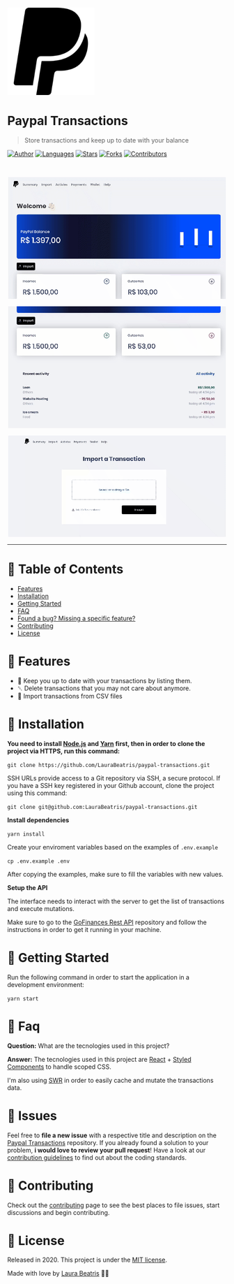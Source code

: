 <p align="left">
   <img src=".github/logo.svg" width="200"/>
</p>

# Paypal Transactions

> Store transactions and keep up to date with your balance

[![Author](https://img.shields.io/badge/author-LauraBeatris-363f5f?style=flat-square)](https://github.com/LauraBeatris)
[![Languages](https://img.shields.io/github/languages/count/LauraBeatris/paypal-transactions?color=%23363f5f&style=flat-square)](#)
[![Stars](https://img.shields.io/github/stars/LauraBeatris/paypal-transactions?color=363f5f&style=flat-square)](https://github.com/LauraBeatris/paypal-transactions/stargazers)
[![Forks](https://img.shields.io/github/forks/LauraBeatris/paypal-transactions?color=%23363f5f&style=flat-square)](https://github.com/LauraBeatris/paypal-transactions/network/members)
[![Contributors](https://img.shields.io/github/contributors/LauraBeatris/paypal-transactions?color=363f5f&style=flat-square)](https://github.com/LauraBeatris/paypal-transactions/graphs/contributors)

<br />
<p align="center"><img src=".github/home.gif?raw=true"/></p>
<p align="center"><img src=".github/delete-transaction.gif?raw=true"/></p>
<p align="center"><img src=".github/import-transaction.gif?raw=true"/></p>

---

# :pushpin: Table of Contents

* [Features](#rocket-features)
* [Installation](#construction_worker-installation)
* [Getting Started](#runner-getting-started)
* [FAQ](#postbox-faq)
* [Found a bug? Missing a specific feature?](#bug-issues)
* [Contributing](#tada-contributing)
* [License](#closed_book-license)

# :rocket: Features

* 🌴 Keep you up to date with your transactions by listing them.
*  ␡ Delete transactions that you may not care about anymore.
*  📂 Import transactions from CSV files

# :construction_worker: Installation

**You need to install [Node.js](https://pt-br.reactjs.org/) and [Yarn](https://yarnpkg.com/) first, then in order to clone the project via HTTPS, run this command:**

```git clone https://github.com/LauraBeatris/paypal-transactions.git```

SSH URLs provide access to a Git repository via SSH, a secure protocol. If you have a SSH key registered in your Github account, clone the project using this command:

```git clone git@github.com:LauraBeatris/paypal-transactions.git```

**Install dependencies**

```yarn install```

Create your enviroment variables based on the examples of ```.env.example```

```cp .env.example .env```

After copying the examples, make sure to fill the variables with new values.

**Setup the API**

The interface needs to interact with the server to get the list of transactions and execute mutations.

Make sure to go to the [GoFinances Rest API](https://github.com/LauraBeatris/gofinances-api) repository and follow the instructions in order to get it running in your machine.

# :runner: Getting Started

Run the following command in order to start the application in a development environment:

```yarn start```


# :postbox: Faq

**Question:** What are the tecnologies used in this project?

**Answer:** The tecnologies used in this project are [React](https://pt-br.reactjs.org/) + [Styled Components](https://styled-components.com/) to handle scoped CSS.

I'm also using [SWR](https://swr.now.sh/) in order to easily cache and mutate the transactions data.

# :bug: Issues

Feel free to **file a new issue** with a respective title and description on the [Paypal Transactions](https://github.com/LauraBeatris/paypal-transactions/issues) repository. If you already found a solution to your problem, **i would love to review your pull request**! Have a look at our [contribution guidelines](https://github.com/LauraBeatris/paypal-transactions/blob/master/CONTRIBUTING.md) to find out about the coding standards.

# :tada: Contributing

Check out the [contributing](https://github.com/LauraBeatris/paypal-transactions/blob/master/CONTRIBUTING.md) page to see the best places to file issues, start discussions and begin contributing.

# :closed_book: License

Released in 2020.
This project is under the [MIT license](https://github.com/LauraBeatris/paypal-transactions/master/LICENSE).

Made with love by [Laura Beatris](https://github.com/LauraBeatris) 💜🚀
